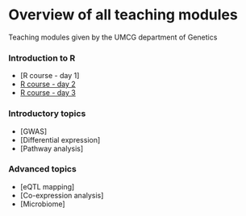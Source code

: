 # Overview of all teaching modules

Teaching modules given by the UMCG department of Genetics

### Introduction to R
* [R course - day 1]
* [R course - day 2](R-course/statistics.html)
* [R course - day 3](R-course/plotting.Rmd)

### Introductory topics
* [GWAS]
* [Differential expression]
* [Pathway analysis]

### Advanced topics
* [eQTL mapping]
* [Co-expression analysis]
* [Microbiome]
